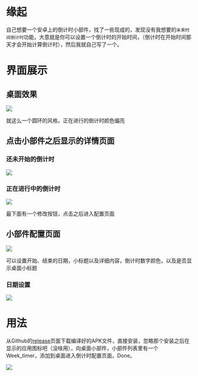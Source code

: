 # 缘起

自己想要一个安卓上的倒计时小部件，找了一些现成的，发现没有我想要的`未来时间倒计时`功能，大意就是你可以设置一个倒计时的开始时间，（倒计时在开始时间那天才会开始计算倒计时），然后我就自己写了一个。

# 界面展示

## 桌面效果

![](doc/Screenshot_20170118-133854.png)

就这么一个圆环的风格，正在进行的倒计时颜色偏亮

## 点击小部件之后显示的详情页面

### 还未开始的倒计时

![](doc/Screenshot_20170118-133913.png)

### 正在进行中的倒计时

![](doc/Screenshot_20170118-133904.png)

最下面有一个修改按钮，点击之后进入配置页面

## 小部件配置页面

![](doc/Screenshot_20170118-133919.png)

可以设置开始、结束的日期，小标题以及详细内容，倒计时数字颜色，以及是否显示桌面小标题

### 日期设置

![](doc/Screenshot_20170118-133925.png)

# 用法

从Github的[release](https://github.com/zhaohui8969/android_timer/releases)页面下载编译好的APK文件，直接安装，忽略那个安装之后在显示的应用图标吧（没啥用），向桌面小部件，小部件列表里有一个Week_timer，添加到桌面进入倒计时配置页面，Done。

![](doc/Screenshot_20170118-135727.png)
